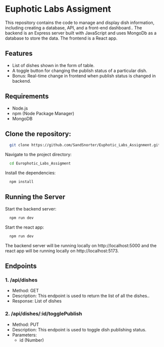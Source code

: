 # Euphotic Labs Assigment
This repository contains the code to manage and display dish information, including creating a database, API, and a front-end dashboard.. The backend is an Express server built with JavaScript and uses MongoDb as a database to store the data. The frontend is a React app.

## Features
- List of dishes shown in the form of table.
- A toggle button for changing the publish status of a particular dish.
- Bonus: Real-time change in frontend when publish status is changed in backend.

## Requirements
- Node.js
- npm (Node Package Manager)
- MongoDB

## Clone the repository:

```bash
  git clone https://github.com/SandSnorter/Euphotic_Labs_Assignment.git
```

Navigate to the project directory:

```bash
  cd Europhotic_Labs_Assigment
```
Install the dependencies:

```bash
  npm install
```
## Running the Server

Start the backend server:

```bash
  npm run dev
```

Start the react app:

```bash
  npm run dev
```

The backend server will be running locally on http://localhost:5000 and the react app will be running locally on http://localhost:5173.

## Endpoints
### 1. /api/dishes
- Method: GET
- Description: This endpoint is used to return the list of all the dishes..
- Response: List of dishes
  
### 2. /api/dishes/:id/togglePublish
- Method: PUT
- Description: This endpoint is used to toggle dish publishing status.
- Parameters:
    - id (Number)
